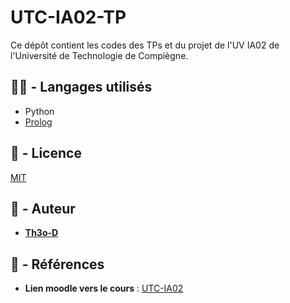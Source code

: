# UTC-IA02-TP
Ce dépôt contient les codes des TPs et du projet de l'UV IA02 de l'Université de Technologie de Compiègne.

## 👨‍💻 - Langages utilisés

- Python
- [Prolog](https://fr.wikipedia.org/wiki/Prolog)

## 📝 - Licence

[MIT](LICENSE)

## 📔 - Auteur

-  **[Th3o-D](https://github.com/Th3o-D/)**

## 📑 - Références
- **Lien moodle vers le cours** : [UTC-IA02](https://moodle.utc.fr/course/view.php?id=20)

